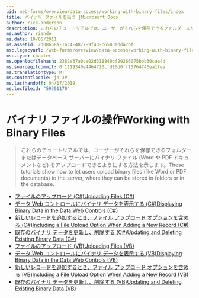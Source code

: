 ```yaml
---
uid: web-forms/overview/data-access/working-with-binary-files/index
title: バイナリ ファイルを扱う |Microsoft Docs
author: rick-anderson
description: これらのチュートリアルでは、ユーザーがそれらを保存できるフォルダーまたはデータベース サーバーにバイナリ ファイル (Word や PDF ドキュメントなど) をアップロードできるようにする方法を示します。
ms.author: riande
ms.date: 10/05/2011
ms.assetid: 2d08658a-16c4-4877-9f43-c6503adda7bf
msc.legacyurl: /web-forms/overview/data-access/working-with-binary-files
msc.type: chapter
ms.openlocfilehash: 2382e37a0ce02d318840cf29266075bbb30cae4d
ms.sourcegitcommit: 0f1119340e4464720cfd16d0ff15764746ea1fea
ms.translationtype: MT
ms.contentlocale: ja-JP
ms.lasthandoff: 04/17/2019
ms.locfileid: "59391170"
---
```

# <a name="working-with-binary-files"></a><span data-ttu-id="25327-103">バイナリ ファイルの操作</span><span class="sxs-lookup"><span data-stu-id="25327-103">Working with Binary Files</span></span>

> <span data-ttu-id="25327-104">これらのチュートリアルでは、ユーザーがそれらを保存できるフォルダーまたはデータベース サーバーにバイナリ ファイル (Word や PDF ドキュメントなど) をアップロードできるようにする方法を示します。</span><span class="sxs-lookup"><span data-stu-id="25327-104">These tutorials show how to let users upload binary files (like Word or PDF documents) to the server, where they can be stored in folders or in the database.</span></span>


- [<span data-ttu-id="25327-105">ファイルのアップロード (C#)</span><span class="sxs-lookup"><span data-stu-id="25327-105">Uploading Files (C#)</span></span>](uploading-files-cs.md)
- [<span data-ttu-id="25327-106">データ Web コントロールにバイナリ データを表示する (C#)</span><span class="sxs-lookup"><span data-stu-id="25327-106">Displaying Binary Data in the Data Web Controls (C#)</span></span>](displaying-binary-data-in-the-data-web-controls-cs.md)
- [<span data-ttu-id="25327-107">新しいレコードを追加するとき、ファイル アップロード オプションを含める (C#)</span><span class="sxs-lookup"><span data-stu-id="25327-107">Including a File Upload Option When Adding a New Record (C#)</span></span>](including-a-file-upload-option-when-adding-a-new-record-cs.md)
- [<span data-ttu-id="25327-108">既存のバイナリ データを更新し、削除する (C#)</span><span class="sxs-lookup"><span data-stu-id="25327-108">Updating and Deleting Existing Binary Data (C#)</span></span>](updating-and-deleting-existing-binary-data-cs.md)
- [<span data-ttu-id="25327-109">ファイルのアップロード (VB)</span><span class="sxs-lookup"><span data-stu-id="25327-109">Uploading Files (VB)</span></span>](uploading-files-vb.md)
- [<span data-ttu-id="25327-110">データ Web コントロールにバイナリ データを表示する (VB)</span><span class="sxs-lookup"><span data-stu-id="25327-110">Displaying Binary Data in the Data Web Controls (VB)</span></span>](displaying-binary-data-in-the-data-web-controls-vb.md)
- [<span data-ttu-id="25327-111">新しいレコードを追加するとき、ファイル アップロード オプションを含める (VB)</span><span class="sxs-lookup"><span data-stu-id="25327-111">Including a File Upload Option When Adding a New Record (VB)</span></span>](including-a-file-upload-option-when-adding-a-new-record-vb.md)
- [<span data-ttu-id="25327-112">既存のバイナリ データを更新し、削除する (VB)</span><span class="sxs-lookup"><span data-stu-id="25327-112">Updating and Deleting Existing Binary Data (VB)</span></span>](updating-and-deleting-existing-binary-data-vb.md)
